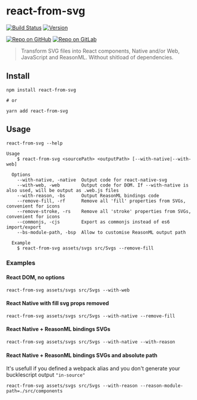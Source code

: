 # react-from-svg

[![Build Status](https://github.com/MoOx/react-from-svg/workflows/Build/badge.svg)](https://github.com/MoOx/react-from-svg/actions)
[![Version](https://img.shields.io/npm/v/react-from-svg.svg)](https://www.npmjs.com/react-from-svg)

[![Repo on GitHub](https://img.shields.io/badge/repo-GitHub-3D76C2.svg)](https://github.com/MoOx/react-from-svg)
[![Repo on GitLab](https://img.shields.io/badge/repo-GitLab-6C488A.svg)](https://gitlab.com/MoOx/react-from-svg)

> Transform SVG files into React components, Native and/or Web, JavaScript and
> ReasonML. Without shitload of dependencies.

## Install

```console
npm install react-from-svg

# or

yarn add react-from-svg
```

## Usage

```console
react-from-svg --help

Usage
    $ react-from-svg <sourcePath> <outputPath> [--with-native|--with-web]

  Options
    --with-native, -native  Output code for react-native-svg
    --with-web, -web        Output code for DOM. If --with-native is also used, will be output as .web.js files
    --with-reason, -bs      Output ReasonML bindings code
    --remove-fill, -rf      Remove all 'fill' properties from SVGs, convenient for icons
    --remove-stroke, -rs    Remove all 'stroke' properties from SVGs, convenient for icons
    --commonjs, -cjs        Export as commonjs instead of es6 import/export
    --bs-module-path, -bsp  Allow to customise ReasonML output path

  Example
    $ react-from-svg assets/svgs src/Svgs --remove-fill
```

### Examples

#### React DOM, no options

```console
react-from-svg assets/svgs src/Svgs --with-web
```

#### React Native with fill svg props removed

```console
react-from-svg assets/svgs src/Svgs --with-native --remove-fill
```

#### React Native + ReasonML bindings SVGs

```console
react-from-svg assets/svgs src/Svgs --with-native --with-reason
```

#### React Native + ReasonML bindings SVGs and absolute path

It's usefull if you defined a webpack alias and you don't generate your
bucklescript output `"in-source"`

```console
react-from-svg assets/svgs src/Svgs --with-reason --reason-module-path=./src/components
```

